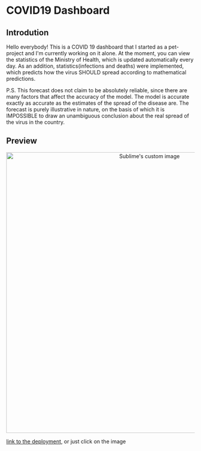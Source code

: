 # COVID19 Dashboard

## Introdution 
Hello everybody! This is a COVID 19 dashboard that I started as a pet-project and I'm currently working on it alone.
At the moment, you can view the statistics of the Ministry of Health, which is updated automatically every day. As an addition, statistics(infections and deaths) were implemented, which predicts how the virus SHOULD spread according to mathematical predictions.

P.S. This forecast does not claim to be absolutely reliable, since there are many factors that affect the accuracy of the model. The model is accurate exactly as accurate as the estimates of the spread of the disease are. The forecast is purely illustrative in nature, on the basis of which it is IMPOSSIBLE to draw an unambiguous conclusion about the real spread of the virus in the country.


## Preview

<p align="center">
  <a href="https://github.com/svitbka/covid19" target="_blank">
    <img src="https://media.giphy.com/media/RtKYpDPMmUQaeFAAIe/source.gif?cid=790b7611af6fb931ca68215bef800556a16b383efcbaf723&rid=source.gif&ct=g" alt="Sublime's custom image" width="750px"/>
  </a>
</p>

<a href="https://github.com/svitbka/covid19" target="_blank">link to the deployment</a>, or just click on the image
